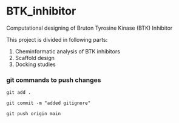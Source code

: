 # BTK_inhibitor
Computational designing of Bruton Tyrosine Kinase (BTK) Inhibitor

This project is divided in following parts:
1. Cheminformatic analysis of BTK inhibitors
2. Scaffold design
3. Docking studies


### git commands to push changes
```
git add .

git commit -m "added gitignore"

git push origin main
```

